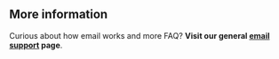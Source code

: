 ## More information

Curious about how email works and more FAQ? **Visit our general [email support](/pages/emails/support) page**.
